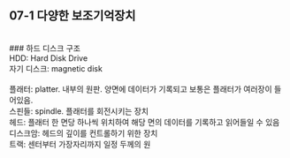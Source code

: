 ## 07-1 다양한 보조기억장치<br>
<br>
### 하드 디스크 구조<br>
HDD: Hard Disk Drive<br>
자기 디스크: magnetic disk <br>
<br>
플래터: platter. 내부의 원판. 양면에 데이터가 기록되고 보통은 플래터가 여러장이 들어있음.<br>
스핀들: spindle. 플래터를 회전시키는 장치<br>
헤드: 플래터 한 면당 하나씩 위치하여 해당 면의 데이터를 기록하고 읽어들일 수 있음<br>
디스크암: 헤드의 깊이를 컨트롤하기 위한 장치<br>
트랙: 센터부터 가장자리까지 일정 두께의 원